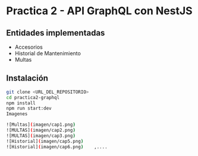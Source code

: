 # Practica 2 - API GraphQL con NestJS

## Entidades implementadas
- Accesorios
- Historial de Mantenimiento
- Multas

## Instalación

```bash
git clone <URL_DEL_REPOSITORIO>
cd practica2-graphql
npm install
npm run start:dev
Imagenes

![Multas](imagen/cap1.png)
![MULTAS](imagen/cap2.png)
![MULTAS](imagen/cap3.png)
![Historial](imagen/cap5.png)
![Historial](imagen/cap6.png)    ,....
 

